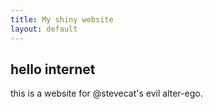 ```yaml
---
title: My shiny website
layout: default
---
```


## hello internet

this is a website for @stevecat's evil alter-ego.
